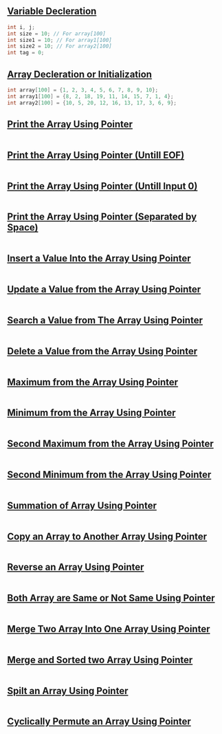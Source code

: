 ## [Variable Decleration](../lab5/)
```c
int i, j;
int size = 10; // For array[100]
int size1 = 10; // For array1[100]
int size2 = 10; // For array2[100]
int tag = 0;
```
## [Array Decleration or Initialization](../lab5/)
```c
int array[100] = {1, 2, 3, 4, 5, 6, 7, 8, 9, 10};
int array1[100] = {8, 2, 18, 19, 11, 14, 15, 7, 1, 4};
int array2[100] = {10, 5, 20, 12, 16, 13, 17, 3, 6, 9};
```

## [Print the Array Using Pointer](../lab5/1.c)
```c

```

## [Print the Array Using Pointer (Untill EOF)](../lab5/2.c)
```c

```

## [Print the Array Using Pointer (Untill Input 0)](../lab5/3.c)
```c

```

## [Print the Array Using Pointer (Separated by Space)](../lab5/4.c)
```c

```

## [Insert a Value Into the Array Using Pointer](../lab5/5.c)
```c

```

## [Update a Value from the Array Using Pointer](../lab5/6.c)
```c

```

## [Search a Value from The Array Using Pointer](../lab5/7.c)
```c

```

## [Delete a Value from the Array Using Pointer](../lab5/8.c)
```c

```
## [Maximum from the Array Using Pointer](../lab5/9.c)
```c

```

## [Minimum from the Array Using Pointer](../lab5/10.c)
```c

```

## [Second Maximum from the Array Using Pointer](../lab5/11.c)
```c

```

## [Second Minimum from the Array Using Pointer](../lab5/12.c)
```c

```

## [Summation of Array Using Pointer](../lab5/13.c)
```c

```

## [Copy an Array to Another Array Using Pointer](../lab5/14.c)
```c

```

## [Reverse an Array Using Pointer](../lab5/15.c)
```c

```

## [Both Array are Same or Not Same Using Pointer](../lab5/16.c)
```c

```

## [Merge Two Array Into One Array Using Pointer](../lab5/17.c)
```c

```

## [Merge and Sorted two Array Using Pointer](../lab5/18.c)
```c

```
## [Spilt an Array Using Pointer](../lab5/19.c)
```c

```

## [Cyclically Permute an Array Using Pointer](../lab5/20.c)
```c

```
